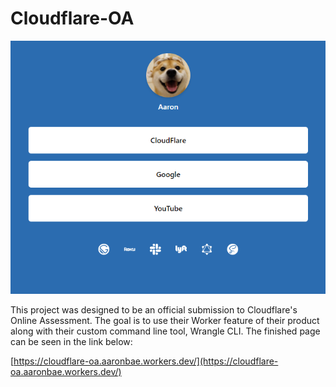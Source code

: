 # Cloudflare-OA
![Screenshot](https://raw.githubusercontent.com/aaronbae/cloudflare-oa/master/screenshot.PNG "Screenshot of the Cloudflare Webpage")


This project was designed to be an official submission to Cloudflare's Online Assessment. The goal is to use their Worker feature of their product along with their custom command line tool, Wrangle CLI. The finished page can be seen in the link below:

[https://cloudflare-oa.aaronbae.workers.dev/](https://cloudflare-oa.aaronbae.workers.dev/)
